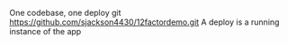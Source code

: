 One codebase, one deploy
git https://github.com/sjackson4430/12factordemo.git
A deploy is a running instance of the app

